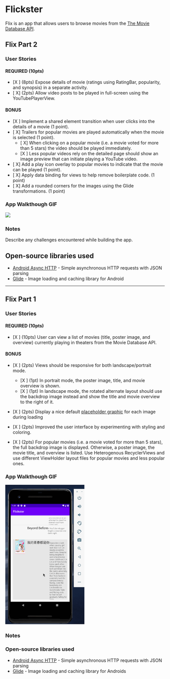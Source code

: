 # Flickster

Flix is an app that allows users to browse movies from the [The Movie Database API](http://docs.themoviedb.apiary.io/#).

## Flix Part 2

### User Stories

#### REQUIRED (10pts)

- [X ] (8pts) Expose details of movie (ratings using RatingBar, popularity, and synopsis) in a separate activity.
- [ X] (2pts) Allow video posts to be played in full-screen using the YouTubePlayerView.

#### BONUS

- [X ] Implement a shared element transition when user clicks into the details of a movie (1 point).
- [ X] Trailers for popular movies are played automatically when the movie is selected (1 point).
  - [ X] When clicking on a popular movie (i.e. a movie voted for more than 5 stars) the video should be played immediately.
  - [X ] Less popular videos rely on the detailed page should show an image preview that can initiate playing a YouTube video.
- [ X] Add a play icon overlay to popular movies to indicate that the movie can be played (1 point).
- [ X] Apply data binding for views to help remove boilerplate code. (1 point)
- [ X] Add a rounded corners for the images using the Glide transformations. (1 point)

### App Walkthough GIF



<img src="YOUR_GIF_URL_HERE" width=250><br>

### Notes

Describe any challenges encountered while building the app.

## Open-source libraries used
- [Android Async HTTP](https://github.com/codepath/CPAsyncHttpClient) - Simple asynchronous HTTP requests with JSON parsing
- [Glide](https://github.com/bumptech/glide) - Image loading and caching library for Android

---

## Flix Part 1

### User Stories


#### REQUIRED (10pts)
- [X ] (10pts) User can view a list of movies (title, poster image, and overview) currently playing in theaters from the Movie Database API.

#### BONUS
- [X ] (2pts) Views should be responsive for both landscape/portrait mode.
   - [X ] (1pt) In portrait mode, the poster image, title, and movie overview is shown.
   - [X ] (1pt) In landscape mode, the rotated alternate layout should use the backdrop image instead and show the title and movie overview to the right of it.

- [X ] (2pts) Display a nice default [placeholder graphic](https://guides.codepath.org/android/Displaying-Images-with-the-Glide-Library#advanced-usage) for each image during loading
- [X ] (2pts) Improved the user interface by experimenting with styling and coloring.
- [X ] (2pts) For popular movies (i.e. a movie voted for more than 5 stars), the full backdrop image is displayed. Otherwise, a poster image, the movie title, and overview is listed. Use Heterogenous RecyclerViews and use different ViewHolder layout files for popular movies and less popular ones.

### App Walkthough GIF

<img src="https://github.com/Ayshwaryajagadeesan/Flickster/blob/master/Flickster.gif" width=250><br>

### Notes

### Open-source libraries used

- [Android Async HTTP](https://github.com/codepath/CPAsyncHttpClient) - Simple asynchronous HTTP requests with JSON parsing
- [Glide](https://github.com/bumptech/glide) - Image loading and caching library for Androids
